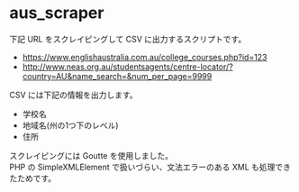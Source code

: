 # aus_scraper

下記 URL をスクレイピングして CSV に出力するスクリプトです。
- https://www.englishaustralia.com.au/college_courses.php?id=123
- http://www.neas.org.au/studentsagents/centre-locator/?country=AU&name_search=&num_per_page=9999

CSV には下記の情報を出力します。
- 学校名
- 地域名(州の1つ下のレベル)
- 住所

スクレイピングには Goutte を使用しました。  
PHP の SimpleXMLElement で扱いづらい、文法エラーのある XML も処理できたためです。
